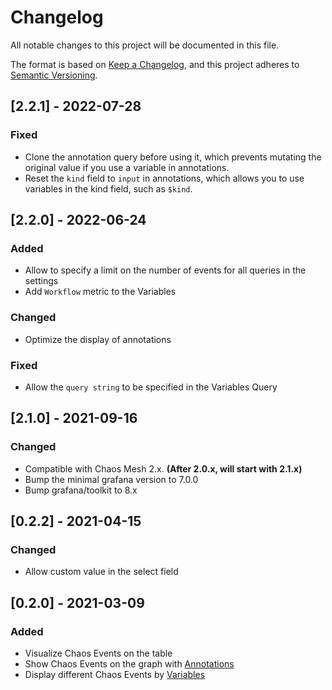 # Changelog

All notable changes to this project will be documented in this file.

The format is based on [Keep a Changelog](https://keepachangelog.com/en/1.0.0/),
and this project adheres to [Semantic Versioning](https://semver.org/spec/v2.0.0.html).

## [2.2.1] - 2022-07-28

### Fixed

- Clone the annotation query before using it, which prevents mutating the original value if you use a variable in annotations.
- Reset the `kind` field to `input` in annotations, which allows you to use variables in the kind field, such as `$kind`.

## [2.2.0] - 2022-06-24

### Added

- Allow to specify a limit on the number of events for all queries in the settings
- Add `Workflow` metric to the Variables

### Changed

- Optimize the display of annotations

### Fixed

- Allow the `query string` to be specified in the Variables Query

## [2.1.0] - 2021-09-16

### Changed

- Compatible with Chaos Mesh 2.x. **(After 2.0.x, will start with 2.1.x)**
- Bump the minimal grafana version to 7.0.0
- Bump grafana/toolkit to 8.x

## [0.2.2] - 2021-04-15

### Changed

- Allow custom value in the select field

## [0.2.0] - 2021-03-09

### Added

- Visualize Chaos Events on the table
- Show Chaos Events on the graph with [Annotations](https://grafana.com/docs/grafana/latest/dashboards/annotations/)
- Display different Chaos Events by [Variables](https://grafana.com/docs/grafana/latest/variables/)
